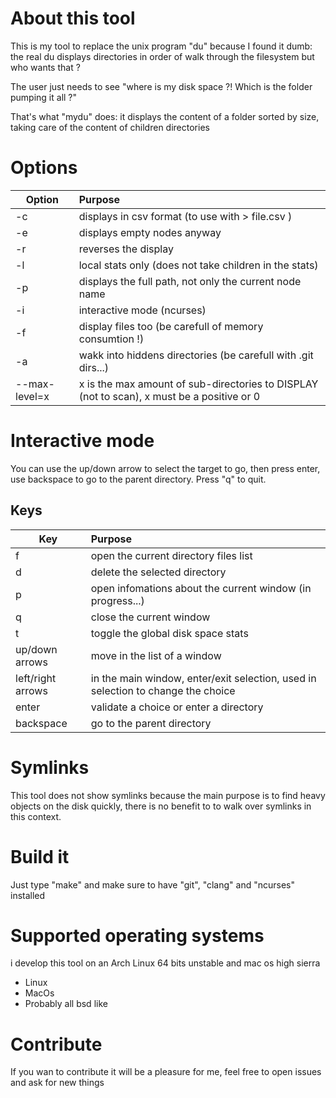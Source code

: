 # About this tool
This is my tool to replace the unix program "du" because I found it dumb:
the real du displays directories in order of walk through the filesystem but
who wants that ?

The user just needs to see "where is my disk space ?! Which is the folder pumping it
all ?"

That's what "mydu" does: it displays the content of a folder sorted by size,
taking care of the content of children directories

# Options
Option          | Purpose
----------------|:-----------------------
| -c            | displays in csv format (to use with > file.csv )
| -e            | displays empty nodes anyway
| -r            | reverses the display
| -l            | local stats only (does not take children in the stats)
| -p            | displays the full path, not only the current node name
| -i            | interactive mode (ncurses)
| -f            | display files too (be carefull of memory consumtion !)
| -a            | wakk into hiddens directories (be carefull with .git dirs...)
| --max-level=x | x is the max amount of sub-directories to DISPLAY (not to scan), x must be a positive or 0

# Interactive mode
You can use the up/down arrow to select the target to go, then press enter, use backspace to go to the parent directory.
Press "q" to quit.

## Keys
Key                 | Purpose
--------------------|:-----------------------------------------
| f                 | open the current directory files list
| d                 | delete the selected directory
| p                 | open infomations about the current window (in progress...)
| q                 | close the current window
| t                 | toggle the global disk space stats
| up/down arrows    | move in the list of a window
| left/right arrows | in the main window, enter/exit selection, used in selection to change the choice
| enter             | validate a choice or enter a directory
| backspace         | go to the parent directory

# Symlinks
This tool does not show symlinks because the main purpose is to find heavy objects 
on the disk quickly, there is no benefit to to walk over symlinks in this context.

# Build it
Just type "make" and make sure to have "git", "clang" and "ncurses" installed

# Supported operating systems
i develop this tool on an Arch Linux 64 bits unstable and mac os high sierra
- Linux
- MacOs
- Probably all bsd like

# Contribute
If you wan to contribute it will be a pleasure for me, feel free to open issues and ask
for new things
